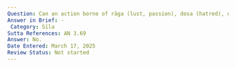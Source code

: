```yaml
---
Question: Can an action borne of rāga (lust, passion), dosa (hatred), or moha (delusion) yield a positive result?
Answer in Brief: -
 Category: Sīla
Sutta References: AN 3.69
Answer: No.
Date Entered: March 17, 2025
Review Status: Not started
---
```

